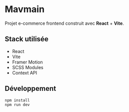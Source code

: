 # Mavmain

Projet e-commerce frontend construit avec **React** + **Vite**.

## Stack utilisée

- React
- Vite
- Framer Motion
- SCSS Modules
- Context API

## Développement

```bash
npm install
npm run dev
